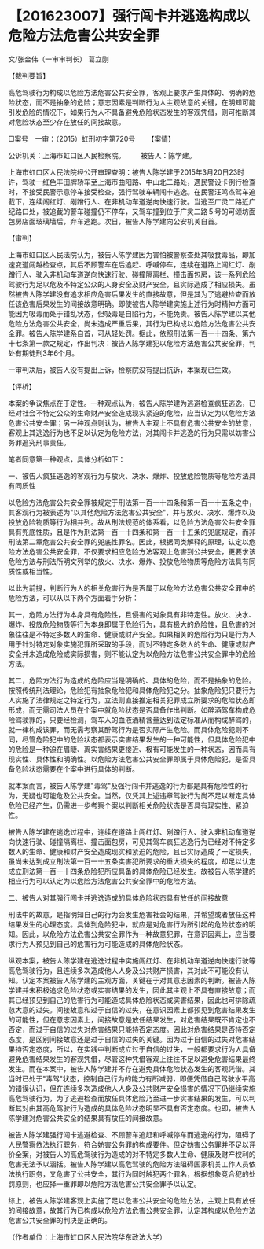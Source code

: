 # 【201623007】强行闯卡并逃逸构成以危险方法危害公共安全罪

文/张金伟（一审审判长） 葛立刚

【裁判要旨】

高危驾驶行为构成以危险方法危害公共安全罪，客观上要求产生具体的、明确的危险状态，而不是抽象的危险；意志因素是判断行为人主观故意的关键，在明知可能引发危险的情况下，如果行为人不具备避免危险状态发生的客观凭借，则可推断其对危险状态至少存在放任的间接故意。

□案号　一审：（2015）虹刑初字第720号 　　【案情】

公诉机关：上海市虹口区人民检察院。 　　被告人：陈学建。

上海市虹口区人民法院经公开审理查明：被告人陈学建于2015年3月20日23时许，驾驶一红色丰田牌轿车至上海市曲阳路、中山北二路处，遇民警设卡例行检查时，不接受民警示意停车接受检查，强行驾驶车辆闯卡逃逸。在民警汪鸣杰驾车追截下，连续闯红灯、剐蹭行人、在非机动车道逆向快速行驶。当逃至广灵二路近广纪路口处，被追截的警车碰撞仍不停车，又驾车撞到位于广灵二路５号的可颂坊面包房店面玻璃墙后，弃车逃跑。次日，被告人陈学建向公安机关自首。

【审判】

上海市虹口区人民法院认为，被告人陈学建因为害怕被警察查处其吸食毒品，即加速变道闯越检查点，其后不顾警车在后追赶、呼喊停车，连续在道路上闯红灯、剐蹭行人、驶入非机动车道逆向快速行驶、碰撞隔离栏、撞击面包房，该一系列危险驾驶行为足以危及不特定公众的人身安全及财产安全，且实际造成了相应损失。虽然被告人陈学建没有追求相应危害后果发生的直接故意，但是其为了逃避检查而放任该危害后果发生的间接故意明确。即使被告人陈学建实施上述行为时精神方面可能因为吸毒而处于错乱状态，但吸毒是自陷行为，不能免责。被告人陈学建以其他危险方法危害公共安全，尚未造成严重后果，其行为已构成以危险方法危害公共安全罪。被告人陈学建系自首，可从轻处罚。据此，依照刑法第一百一十四条、第六十七条第一款之规定，作出判决：被告人陈学建犯以危险方法危害公共安全罪，判处有期徒刑3年6个月。

一审判决后，被告人没有提出上诉，检察院没有提出抗诉，本案现已生效。

【评析】

本案的争议焦点在于定性。一种观点认为，被告人陈学建为逃避检查疯狂逃逸，已经对社会不特定公众的生命财产安全造成现实紧迫的危险，应当认定为以危险方法危害公共安全罪；另一种观点则认为，被告人主观上不具有危害公共安全的故意，客观上其逃逸行为也不足以认定为危险方法，对其闯卡并逃逸的行为只需以妨害公务罪追究刑事责任。

笔者同意第一种观点，具体分析如下：

一、被告人疯狂逃逸的客观行为与放火、决水、爆炸、投放危险物质等危险方法具有同质性

以危险方法危害公共安全罪被规定于刑法第一百一十四条和第一百一十五条之中，其客观行为被表述为"以其他危险方法危害公共安全"，并与放火、决水、爆炸以及投放危险物质等行为相并列。故从刑法规范的体系看，以危险方法危害公共安全罪具有兜底性质，且是作为刑法第一百一十四条和第一百一十五条的兜底规定，而非刑法第二章危害公共安全罪的兜底性罪名。因此，根据同类解释的原理，认定以危险方法危害公共安全罪，不仅要求相应危险方法客观上危害到公共安全，更要求该危险方法与刑法所明文列举的放火、决水、爆炸、投放危险物质等危险方法具有同质性或相当性。

以此为前提，判断行为人的相关危害行为是否属于以危险方法危害公共安全罪中的危险方法，可以从以下两个方面着手分析：

其一，危险方法行为本身具有危险性，且侵害的对象具有非特定性。放火、决水、爆炸、投放危险物质等行为本身即属于危险行为，具有极大的危险性，且危害的对象往往是不特定多数人的生命、健康或财产安全。如果相关的危险行为只是行为人用于针对特定对象实施犯罪所采取的手段，而对不特定多数人的生命、健康或财产安全并未造成危险或实际损害，则不能认定为以危险方法危害公共安全罪中的危险方法。

其二，危险方法行为造成的危险应当是明确的、具体的危险，而不是抽象的危险。按照传统刑法理论，危险犯有抽象危险犯和具体危险犯之分。抽象危险犯只要行为人实施了法律规定之特定行为，立法则直接推定相关犯罪成立所要求的危险状态即形成，而无需司法人员在个案中就危险状态是否具备作出判断。如醉酒驾车构成危险驾驶罪的，只要经检测，驾车人的血液酒精含量达到法定标准从而构成醉驾的，就一律构成该罪，而无需考察其醉驾行为是否实际产生危险。而具体危险犯则不同，尽管危险犯中的危险状态都表示实害结果发生的一种可能性，但具体危险犯中的危险是一种迫在眉睫、离实害结果更接近、极有可能发生的一种状态，因而具有现实性、具体性和明确性。以危险方法危害公共安全罪即属于具体危险犯，是否具备危险状态需要在个案中进行具体的判断。

就本案而言，被告人陈学建"毒驾"及强行闯卡并逃逸的行为都是具有危险性的行为，无疑也可能危及公共安全。当然，仅凭其上述违章驾驶行为尚不足以断定具体危险已经产生，仍需进一步考察个案以判断相关危险状态是否具有现实性、紧迫性。

被告人陈学建在逃逸过程中，连续在道路上闯红灯、剐蹭行人、驶入非机动车道逆向快速行驶、碰撞隔离栏、撞击面包房，可见其驾车疯狂逃逸行为已经对不特定多数人的生命、健康和财产安全造成现实和紧迫的危险，且已实际造成了一定损失，虽尚未达到成立刑法第一百一十五条实害犯所要求的重大损失的程度，却足以认定成立刑法第一百一十四条危险犯所应具备的具体危险已经发生。故被告人陈学建的相应行为可以认定为以危险方法危害公共安全罪中的危险方法。

二、被告人对其强行闯卡并逃逸造成的具体危险状态具有放任的间接故意

刑法中的故意，是指明知自己的行为会发生危害社会的结果，并希望或者放任这种结果发生的心理态度。具体到危险犯中，就应是对危害行为所引起的危险状态的明知。因此，以危险方法危害公共安全罪作为一种故意犯罪，在意识因素上，应当要求行为人预见到自己的危害行为可能造成的具体危险状态。

纵观本案，被告人陈学建在逃逸过程中实施闯红灯、在非机动车道逆向快速行驶等高危驾驶行为，且连续多次造成他人人身及公共财产损害，其对此不可能没有认知。认定本案被告人陈学建的主观方面，关键在于对其意志因素的判断。被告人陈学建并未积极追求危险状态或实害结果的发生，因此其主观上不具有直接故意；而其已经预见到自己的危害行为可能造成具体危险状态或实害结果，因此也可排除疏忽大意的过失。间接故意和过于自信的过失，在意识因素上都预见到危害结果发生的可能性，但在意志因素上，间接故意是放任结果发生，对危害结果既不肯定也不否定，而过于自信的过失对危害结果只能持否定态度。因此对危害结果是否持否定态度，是区别间接故意还是过于自信的过失的关键。因为过于自信的过失对危害结果持否定态度，所以，在实践中判断成立过于自信的过失，一般都要求行为人具备避免危害结果发生的客观凭借，尽管这种凭借客观上往往不足以避免危害结果最终发生。而在本案中，被告人陈学建并不存在避免具体危险状态发生的客观凭借。其当时已处于"毒驾"状态，控制自己行为的能力有所减弱，即便凭借自己驾驶水平高的错误认识，但在连续多次造成他人人身及公共财产安全损害的情况下仍继续实施高危驾驶行为，为了逃避检查而放任具体危险乃至进一步实害结果的发生，可以判断其对由其高危驾驶行为造成的具体危险状态明显不具有否定态度。也即，被告人陈学建对危害公共安全的结果具有放任的间接故意。

被告人陈学建强行闯卡逃避检查、不顾警车追赶和呼喊停车而逃逸的行为，阻碍了人民警察依法执行职务，符合妨害公务罪的构成要件。但定妨害公务罪并不足以评价全案，对被告人的高危驾驶行为造成的对不特定多数人生命、健康及财产权利的危害无法予以涵括。被告人陈学建以高危驾驶的危险方法阻碍国家机关工作人员依法执行职务，又危害了公共安全，其行为同时触犯两个罪名，根据想象竞合犯的处罚原则，也应择一重罪即以危险方法危害公共安全罪予以认定。

综上，被告人陈学建客观上实施了足以危害公共安全的危险方法，主观上具有放任的间接故意，故其行为已构成以危险方法危害公共安全罪，认定其构成以危险方法危害公共安全罪的判决是正确的。

（作者单位：上海市虹口区人民法院华东政法大学）